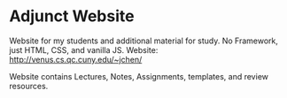 # Adjunct Website
Website for my students and additional material for study. No Framework, just HTML, CSS, and vanilla JS. 
Website: http://venus.cs.qc.cuny.edu/~jchen/

Website contains Lectures, Notes, Assignments, templates, and review resources. 
